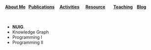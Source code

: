 ####  [About Me](README.md) &nbsp;  [Publications](./Publications.html)&nbsp; &nbsp; &nbsp;[Activities](./Activities.html)&nbsp; &nbsp; &nbsp; [Resource](./Resource.html)&nbsp; &nbsp; &nbsp;  &nbsp; [Teaching](./teaching.html)&nbsp;  &nbsp; [Blog](./blog.html)&nbsp; 


&nbsp; 
&nbsp; 
&nbsp; 
&nbsp; 
&nbsp;
&nbsp;
&nbsp;
&nbsp;


- **NUIG**.
&nbsp;
&nbsp;
- Knowledge Graph 
- Programming Ι
- Programming ΙΙ
